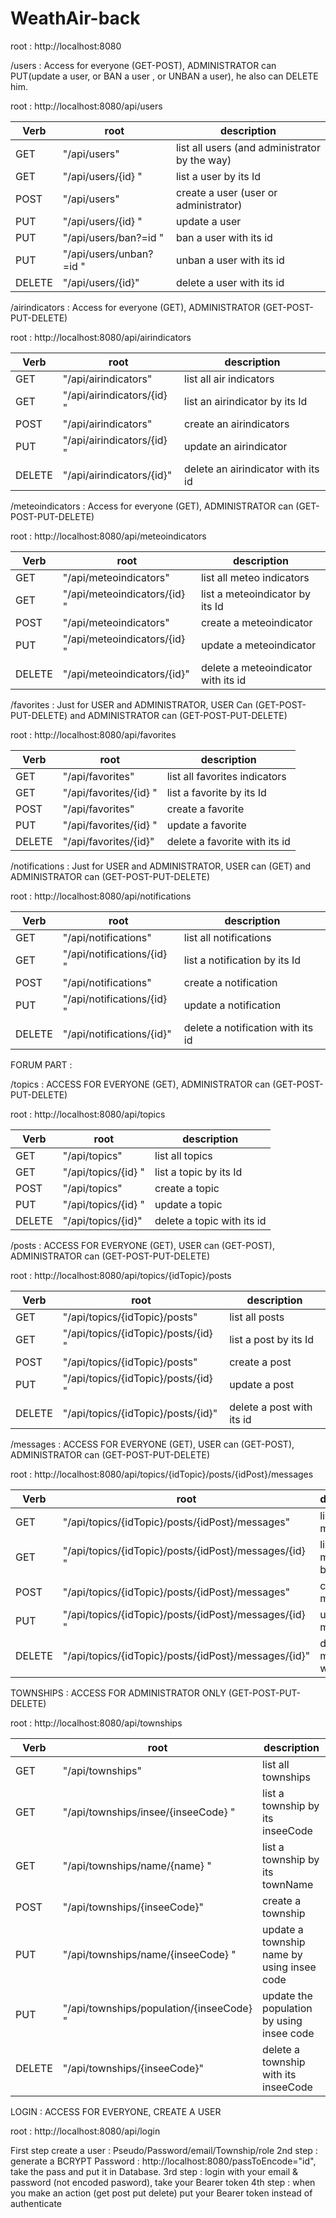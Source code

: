 # WeathAir-back


root : http://localhost:8080

/users : Access for everyone (GET-POST), ADMINISTRATOR can PUT(update a user, or BAN a user , or UNBAN a user), he also can DELETE him.

root : http://localhost:8080/api/users

<table>
    <thead>
        <tr> <th> Verb </th> <th> root </th> <th> description </th> </tr>
    </thead>
    <tbody>
        <tr> <td>GET</td>         <td>"/api/users"</td>         <td> list all users (and administrator by the way) </td> </tr>
        <tr> <td>GET</td>         <td>"/api/users/{id} "</td>     <td> list a user by its Id </td> </tr>
        <tr> <td>POST</td>         <td>"/api/users"</td>         <td> create a user (user or administrator) </td> </tr>
        <tr> <td>PUT</td>         <td>"/api/users/{id} "</td>         <td> update a user </td> </tr>
        <tr> <td>PUT</td>         <td>"/api/users/ban?=id "</td>         <td>  ban a user with its id </td> </tr>
        <tr> <td>PUT</td>         <td>"/api/users/unban?=id "</td>         <td> unban a user with its id </td> </tr>
        <tr> <td>DELETE</td>     <td>"/api/users/{id}"</td>     <td> delete a user with its id</td> </tr>
    </tbody>
</table>

/airindicators : Access for everyone (GET), ADMINISTRATOR (GET-POST-PUT-DELETE)

root : http://localhost:8080/api/airindicators

<table>
    <thead>
        <tr> <th> Verb </th> <th> root </th> <th> description </th> </tr>
    </thead>
    <tbody>
        <tr> <td>GET</td>         <td>"/api/airindicators"</td>         <td> list all air indicators </td> </tr>
        <tr> <td>GET</td>         <td>"/api/airindicators/{id} "</td>     <td> list an airindicator by its Id </td> </tr>
        <tr> <td>POST</td>         <td>"/api/airindicators"</td>         <td> create an airindicators  </td> </tr>
        <tr> <td>PUT</td>         <td>"/api/airindicators/{id} "</td>         <td> update an airindicator </td> </tr>
        <tr> <td>DELETE</td>     <td>"/api/airindicators/{id}"</td>     <td> delete an airindicator with its id</td> </tr>
    </tbody>
</table>

/meteoindicators : Access for everyone (GET), ADMINISTRATOR can (GET-POST-PUT-DELETE)

root : http://localhost:8080/api/meteoindicators

<table>
    <thead>
        <tr> <th> Verb </th> <th> root </th> <th> description </th> </tr>
    </thead>
    <tbody>
        <tr> <td>GET</td>         <td>"/api/meteoindicators"</td>         <td> list all meteo indicators </td> </tr>
        <tr> <td>GET</td>         <td>"/api/meteoindicators/{id} "</td>     <td> list a meteoindicator by its Id </td> </tr>
        <tr> <td>POST</td>         <td>"/api/meteoindicators"</td>         <td> create a meteoindicator  </td> </tr>
        <tr> <td>PUT</td>         <td>"/api/meteoindicators/{id} "</td>         <td> update a meteoindicator </td> </tr>
        <tr> <td>DELETE</td>     <td>"/api/meteoindicators/{id}"</td>     <td> delete a meteoindicator with its id</td> </tr>
    </tbody>
</table>

/favorites : Just for USER and ADMINISTRATOR, USER Can (GET-POST-PUT-DELETE) and ADMINISTRATOR can (GET-POST-PUT-DELETE)

root : http://localhost:8080/api/favorites

<table>
    <thead>
        <tr> <th> Verb </th> <th> root </th> <th> description </th> </tr>
    </thead>
    <tbody>
        <tr> <td>GET</td>         <td>"/api/favorites"</td>         <td> list all favorites indicators </td> </tr>
        <tr> <td>GET</td>         <td>"/api/favorites/{id} "</td>     <td> list a favorite by its Id </td> </tr>
        <tr> <td>POST</td>         <td>"/api/favorites"</td>         <td> create a favorite  </td> </tr>
        <tr> <td>PUT</td>         <td>"/api/favorites/{id} "</td>         <td> update a favorite </td> </tr>
        <tr> <td>DELETE</td>     <td>"/api/favorites/{id}"</td>     <td> delete a favorite with its id</td> </tr>
    </tbody>
</table>

/notifications : Just for USER and ADMINISTRATOR, USER can (GET) and ADMINISTRATOR can (GET-POST-PUT-DELETE)

root : http://localhost:8080/api/notifications

<table>
    <thead>
        <tr> <th> Verb </th> <th> root </th> <th> description </th> </tr>
    </thead>
    <tbody>
        <tr> <td>GET</td>         <td>"/api/notifications"</td>         <td> list all notifications  </td> </tr>
        <tr> <td>GET</td>         <td>"/api/notifications/{id} "</td>     <td> list a notification by its Id </td> </tr>
        <tr> <td>POST</td>         <td>"/api/notifications"</td>         <td> create a notification  </td> </tr>
        <tr> <td>PUT</td>         <td>"/api/notifications/{id} "</td>         <td> update a notification </td> </tr>
        <tr> <td>DELETE</td>     <td>"/api/notifications/{id}"</td>     <td> delete a notification with its id</td> </tr>
    </tbody>
</table>

FORUM PART : 

/topics : ACCESS FOR EVERYONE (GET), ADMINISTRATOR can (GET-POST-PUT-DELETE)

root : http://localhost:8080/api/topics

<table>
    <thead>
        <tr> <th> Verb </th> <th> root </th> <th> description </th> </tr>
    </thead>
    <tbody>
        <tr> <td>GET</td>         <td>"/api/topics"</td>         <td> list all topics  </td> </tr>
        <tr> <td>GET</td>         <td>"/api/topics/{id} "</td>     <td> list a topic by its Id </td> </tr>
        <tr> <td>POST</td>         <td>"/api/topics"</td>         <td> create a topic  </td> </tr>
        <tr> <td>PUT</td>         <td>"/api/topics/{id} "</td>         <td> update a topic </td> </tr>
        <tr> <td>DELETE</td>     <td>"/api/topics/{id}"</td>     <td> delete a topic with its id</td> </tr>
    </tbody>
</table>

/posts : ACCESS FOR EVERYONE (GET), USER can (GET-POST), ADMINISTRATOR can (GET-POST-PUT-DELETE)

root : http://localhost:8080/api/topics/{idTopic}/posts

<table>
    <thead>
        <tr> <th> Verb </th> <th> root </th> <th> description </th> </tr>
    </thead>
    <tbody>
        <tr> <td>GET</td>         <td>"/api/topics/{idTopic}/posts"</td>         <td> list all posts  </td> </tr>
        <tr> <td>GET</td>         <td>"/api/topics/{idTopic}/posts/{id} "</td>     <td> list a post by its Id </td> </tr>
        <tr> <td>POST</td>         <td>"/api/topics/{idTopic}/posts"</td>         <td> create a post  </td> </tr>
        <tr> <td>PUT</td>         <td>"/api/topics/{idTopic}/posts/{id} "</td>         <td> update a post </td> </tr>
        <tr> <td>DELETE</td>     <td>"/api/topics/{idTopic}/posts/{id}"</td>     <td> delete a post with its id</td> </tr>
    </tbody>
</table>

/messages : ACCESS FOR EVERYONE (GET), USER can (GET-POST), ADMINISTRATOR can (GET-POST-PUT-DELETE)

root : http://localhost:8080/api/topics/{idTopic}/posts/{idPost}/messages 

<table>
    <thead>
        <tr> <th> Verb </th> <th> root </th> <th> description </th> </tr>
    </thead>
    <tbody>
        <tr> <td>GET</td>         <td>"/api/topics/{idTopic}/posts/{idPost}/messages"</td>         <td> list all messages  </td> </tr>
        <tr> <td>GET</td>         <td>"/api/topics/{idTopic}/posts/{idPost}/messages/{id} "</td>     <td> list a message by its Id </td> </tr>
        <tr> <td>POST</td>         <td>"/api/topics/{idTopic}/posts/{idPost}/messages"</td>         <td> create a message </td> </tr>
        <tr> <td>PUT</td>         <td>"/api/topics/{idTopic}/posts/{idPost}/messages/{id} "</td>         <td> update a message </td> </tr>
        <tr> <td>DELETE</td>     <td>"/api/topics/{idTopic}/posts/{idPost}/messages/{id}"</td>     <td> delete a message with its id</td> </tr>
    </tbody>
</table>

TOWNSHIPS : ACCESS FOR ADMINISTRATOR ONLY (GET-POST-PUT-DELETE)

root : http://localhost:8080/api/townships 

<table>
    <thead>
        <tr> <th> Verb </th> <th> root </th> <th> description </th> </tr>
    </thead>
    <tbody>
        <tr> <td>GET</td>         <td>"/api/townships"</td>         <td> list all  townships </td> </tr>
        <tr> <td>GET</td>         <td>"/api/townships/insee/{inseeCode} "</td>     <td> list a township by its inseeCode </td> </tr>
        <tr> <td>GET</td>         <td>"/api/townships/name/{name} "</td>     <td> list a township by its townName </td> </tr>
        <tr> <td>POST</td>         <td>"/api/townships/{inseeCode}"</td>         <td> create a township  </td> </tr>
        <tr> <td>PUT</td>         <td>"/api/townships/name/{inseeCode} "</td>         <td> update a township name by using insee code </td> </tr>
        <tr> <td>PUT</td>         <td>"/api/townships/population/{inseeCode} "</td>         <td> update the population by using insee code </td> </tr>
        <tr> <td>DELETE</td>     <td>"/api/townships/{inseeCode}"</td>     <td> delete a township with its inseeCode</td> </tr>
    </tbody>
</table>

LOGIN : ACCESS FOR EVERYONE, CREATE A USER 

root : http://localhost:8080/api/login

First step create a user : Pseudo/Password/email/Township/role
2nd step : generate a BCRYPT Password : http://localhost:8080/passToEncode="id", take the pass and put it in Database.
3rd step : login with your email & password (not encoded pasword), take your Bearer token 
4th step : when you make an action (get post put delete) put your Bearer token instead of authenticate
